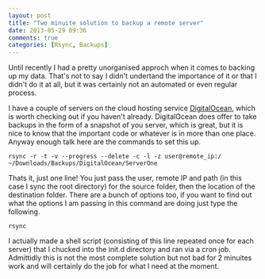 ```yaml
---
layout: post
title: "Two minuite solution to backup a remote server"
date: 2013-05-29 09:36
comments: true
categories: [Rsync, Backups]
---
```


Until recently I had a pretty unorganised approch when it comes to backing up my data. That's not to say I didn't undertand the importance of it or that I didn't do it at all, but it was certainly not an automated or even regular process.

<!--more-->

I have a couple of servers on the cloud hosting service [DigitalOcean](https://www.digitalocean.com/), which is worth checking out if you haven't already. DigitalOcean does offer to take backups in the form of a snapshot of you server, which is great, but it is nice to know that the important code or whatever is in more than one place. Anyway enough talk here are the commands to set this up.

```
rsync -r -t -v --progress --delete -c -l -z user@remote_ip:/ ~/Downloads/Backups/DigitalOcean/ServerOne
```

Thats it, just one line! You just pass the user, remote IP and path (in this case I sync the root directory) for the source folder, then the location of the destination folder. There are a bunch of options too, if you want to find out what the options I am passing in this command are doing just type the following.

```
rsync
```

I actually made a shell script (consisting of this line repeated once for each server) that I chucked into the init.d directory and ran via a cron job. Admittidly this is not the most complete solution but not bad for 2 minuites work and will certainly do the job for what I need at the moment.